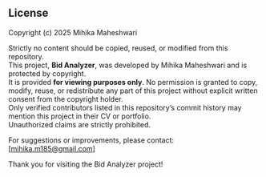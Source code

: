 ## License
Copyright (c) 2025 Mihika Maheshwari

Strictly no content should be copied, reused, or modified from this repository.  
This project, **Bid Analyzer**, was developed by Mihika Maheshwari and is protected by copyright.  
It is provided **for viewing purposes only**. No permission is granted to copy, modify, reuse, or redistribute any part of this project without explicit written consent from the copyright holder.  
Only verified contributors listed in this repository’s commit history may mention this project in their CV or portfolio.  
Unauthorized claims are strictly prohibited.

For suggestions or improvements, please contact: [mihika.m185@gmail.com]

Thank you for visiting the Bid Analyzer project!
